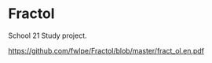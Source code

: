 # Fractol
School 21 Study project.  
  
https://github.com/fwlpe/Fractol/blob/master/fract_ol.en.pdf
